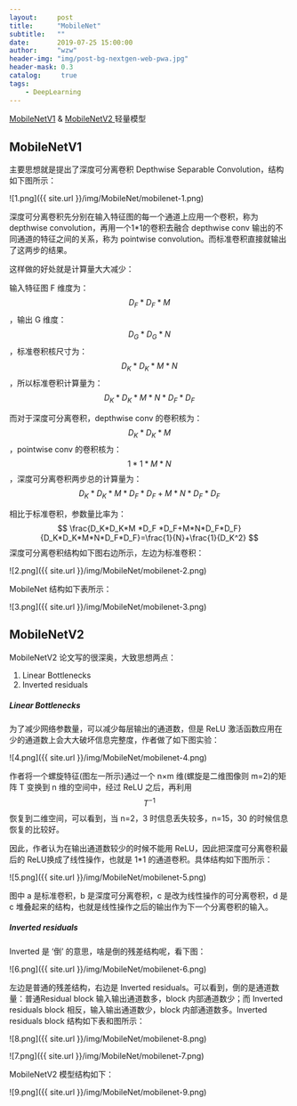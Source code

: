 ```yaml
---
layout:     post
title:      "MobileNet"
subtitle:   ""
date:       2019-07-25 15:00:00
author:     "wzw"
header-img: "img/post-bg-nextgen-web-pwa.jpg"
header-mask: 0.3
catalog:     true
tags:
    - DeepLearning
---
```

<script type="text/javascript" async src="https://cdn.mathjax.org/mathjax/latest/MathJax.js?config=TeX-MML-AM_CHTML"> </script>

[MobileNetV1][MobileNetV1] & [MobileNetV2 ][MobileNetV2] 轻量模型

## MobileNetV1

主要思想就是提出了深度可分离卷积 Depthwise Separable Convolution，结构如下图所示：

![1.png]({{ site.url }}/img/MobileNet/mobilenet-1.png)

深度可分离卷积先分别在输入特征图的每一个通道上应用一个卷积，称为 depthwise convolution，再用一个1*1的卷积去融合 depthwise conv 输出的不同通道的特征之间的关系，称为 pointwise convolution。而标准卷积直接就输出了这两步的结果。

这样做的好处就是计算量大大减少：

输入特征图 F 维度为：
$$
D_F*D_F*M
$$
，输出 G 维度：
$$
D_G*D_G*N
$$
，标准卷积核尺寸为：
$$
D_K*D_K*M*N
$$
，所以标准卷积计算量为：
$$
D_K*D_K*M*N*D_F*D_F
$$


而对于深度可分离卷积，depthwise conv 的卷积核为：
$$
D_K*D_K*M
$$
，pointwise conv 的卷积核为：
$$
1*1* M *N
$$
，深度可分离卷积两步总的计算量为：
$$
D_K*D_K*M *D_F *D_F+M*N*D_F*D_F
$$


相比于标准卷积，参数量比率为：
$$
\frac{D_K*D_K*M *D_F *D_F+M*N*D_F*D_F}{D_K*D_K*M*N*D_F*D_F}=\frac{1}{N}+\frac{1}{D_K^2}
$$
深度可分离卷积结构如下图右边所示，左边为标准卷积：

![2.png]({{ site.url }}/img/MobileNet/mobilenet-2.png)

MobileNet 结构如下表所示：

![3.png]({{ site.url }}/img/MobileNet/mobilenet-3.png)

## MobileNetV2

MobileNetV2 论文写的很深奥，大致思想两点：

1. Linear Bottlenecks
2. Inverted residuals

##### Linear Bottlenecks

为了减少网络参数量，可以减少每层输出的通道数，但是 ReLU 激活函数应用在少的通道数上会大大破坏信息完整度，作者做了如下图实验：

![4.png]({{ site.url }}/img/MobileNet/mobilenet-4.png)

作者将一个螺旋特征(图左一所示)通过一个 n×m 维(螺旋是二维图像则 m=2)的矩阵 T 变换到 n 维的空间中，经过 ReLU 之后，再利用
$$
T^{-1}
$$
恢复到二维空间，可以看到，当 n=2，3 时信息丢失较多，n=15，30 的时候信息恢复的比较好。

因此，作者认为在输出通道数较少的时候不能用 ReLU，因此把深度可分离卷积最后的 ReLU换成了线性操作，也就是 1*1 的通道卷积。具体结构如下图所示：

![5.png]({{ site.url }}/img/MobileNet/mobilenet-5.png)

图中 a 是标准卷积，b 是深度可分离卷积，c 是改为线性操作的可分离卷积，d 是 c 堆叠起来的结构，也就是线性操作之后的输出作为下一个分离卷积的输入。

##### Inverted residuals

Inverted 是 ‘倒’ 的意思，啥是倒的残差结构呢，看下图：

![6.png]({{ site.url }}/img/MobileNet/mobilenet-6.png)

左边是普通的残差结构，右边是 Inverted residuals。可以看到，倒的是通道数量：普通Residual block 输入输出通道数多，block 内部通道数少；而 Inverted residuals block 相反，输入输出通道数少，block 内部通道数多。Inverted residuals block 结构如下表和图所示：

![8.png]({{ site.url }}/img/MobileNet/mobilenet-8.png)

![7.png]({{ site.url }}/img/MobileNet/mobilenet-7.png)

MobileNetV2 模型结构如下：

![9.png]({{ site.url }}/img/MobileNet/mobilenet-9.png)



[MobileNetV1]: https://arxiv.org/abs/1704.04861
[MobileNetV2]: https://arxiv.org/abs/1801.04381